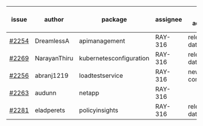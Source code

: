 | issue | author | package | assignee | bot advice | created date of issue | target release date | date from target |
| ------ | ------ | ------ | ------ | ------ | ------ | ------ | :-----: |
| [#2254](https://github.com/Azure/sdk-release-request/issues/2254) | DreamlessA | apimanagement | RAY-316 |   release date < 2 ! <br> | 11-24 | 12-08 | 1 |
| [#2269](https://github.com/Azure/sdk-release-request/issues/2269) | NarayanThiru | kubernetesconfiguration | RAY-316 |   release date < 2 ! <br> | 11-30 | 12-07 | 0 |
| [#2256](https://github.com/Azure/sdk-release-request/issues/2256) | abranj1219 | loadtestservice | RAY-316 | new comment.  <br> | 11-24 | 11-30 |   |
| [#2263](https://github.com/Azure/sdk-release-request/issues/2263) | audunn | netapp | RAY-316 |   | 11-26 | 12-20 |   |
| [#2281](https://github.com/Azure/sdk-release-request/issues/2281) | eladperets | policyinsights | RAY-316 |   release date < 2 ! <br> | 12-04 | 12-08 | 1 |
